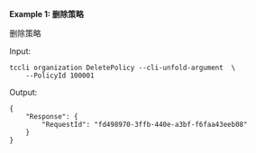 **Example 1: 删除策略**

删除策略

Input: 

```
tccli organization DeletePolicy --cli-unfold-argument  \
    --PolicyId 100001
```

Output: 
```
{
    "Response": {
        "RequestId": "fd498970-3ffb-440e-a3bf-f6faa43eeb08"
    }
}
```

